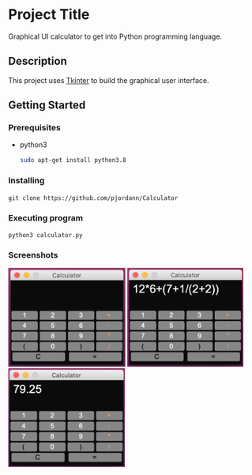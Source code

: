 # Project Title

Graphical UI calculator to get into Python programming language.

## Description

This project uses [Tkinter](https://docs.python.org/es/3/library/tkinter.html) to build the graphical user interface. 

## Getting Started

### Prerequisites

* python3
  ```sh
  sudo apt-get install python3.8
  ```


### Installing

```
git clone https://github.com/pjordann/Calculator
```

### Executing program
```
python3 calculator.py
```

### Screenshots
<p float="left">
  <img src="https://github.com/pjordann/Calculator/blob/main/images/1.png" height="200" margin-right: "10px" />
  <img src="https://github.com/pjordann/Calculator/blob/main/images/2.png" height="200" />
  <img src="https://github.com/pjordann/Calculator/blob/main/images/3.png" height="200" />
</p>
